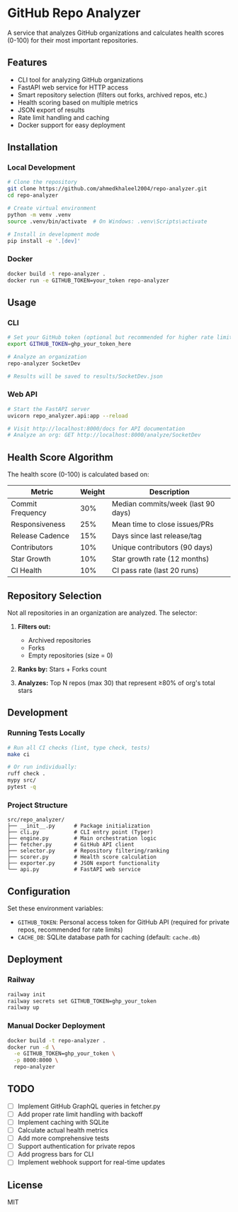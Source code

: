 # GitHub Repo Analyzer

A service that analyzes GitHub organizations and calculates health scores (0-100) for their most important repositories.

## Features

- CLI tool for analyzing GitHub organizations
- FastAPI web service for HTTP access
- Smart repository selection (filters out forks, archived repos, etc.)
- Health scoring based on multiple metrics
- JSON export of results
- Rate limit handling and caching
- Docker support for easy deployment

## Installation

### Local Development

```bash
# Clone the repository
git clone https://github.com/ahmedkhaleel2004/repo-analyzer.git
cd repo-analyzer

# Create virtual environment
python -m venv .venv
source .venv/bin/activate  # On Windows: .venv\Scripts\activate

# Install in development mode
pip install -e '.[dev]'
```

### Docker

```bash
docker build -t repo-analyzer .
docker run -e GITHUB_TOKEN=your_token repo-analyzer
```

## Usage

### CLI

```bash
# Set your GitHub token (optional but recommended for higher rate limits)
export GITHUB_TOKEN=ghp_your_token_here

# Analyze an organization
repo-analyzer SocketDev

# Results will be saved to results/SocketDev.json
```

### Web API

```bash
# Start the FastAPI server
uvicorn repo_analyzer.api:app --reload

# Visit http://localhost:8000/docs for API documentation
# Analyze an org: GET http://localhost:8000/analyze/SocketDev
```

## Health Score Algorithm

The health score (0-100) is calculated based on:

| Metric           | Weight | Description                        |
| ---------------- | ------ | ---------------------------------- |
| Commit Frequency | 30%    | Median commits/week (last 90 days) |
| Responsiveness   | 25%    | Mean time to close issues/PRs      |
| Release Cadence  | 15%    | Days since last release/tag        |
| Contributors     | 10%    | Unique contributors (90 days)      |
| Star Growth      | 10%    | Star growth rate (12 months)       |
| CI Health        | 10%    | CI pass rate (last 20 runs)        |

## Repository Selection

Not all repositories in an organization are analyzed. The selector:

1. **Filters out:**

   - Archived repositories
   - Forks
   - Empty repositories (size = 0)

2. **Ranks by:** Stars + Forks count

3. **Analyzes:** Top N repos (max 30) that represent ≥80% of org's total stars

## Development

### Running Tests Locally

```bash
# Run all CI checks (lint, type check, tests)
make ci

# Or run individually:
ruff check .
mypy src/
pytest -q
```

### Project Structure

```
src/repo_analyzer/
├── __init__.py      # Package initialization
├── cli.py           # CLI entry point (Typer)
├── engine.py        # Main orchestration logic
├── fetcher.py       # GitHub API client
├── selector.py      # Repository filtering/ranking
├── scorer.py        # Health score calculation
├── exporter.py      # JSON export functionality
└── api.py           # FastAPI web service
```

## Configuration

Set these environment variables:

- `GITHUB_TOKEN`: Personal access token for GitHub API (required for private repos, recommended for rate limits)
- `CACHE_DB`: SQLite database path for caching (default: `cache.db`)

## Deployment

### Railway

```bash
railway init
railway secrets set GITHUB_TOKEN=ghp_your_token
railway up
```

### Manual Docker Deployment

```bash
docker build -t repo-analyzer .
docker run -d \
  -e GITHUB_TOKEN=ghp_your_token \
  -p 8000:8000 \
  repo-analyzer
```

## TODO

- [ ] Implement GitHub GraphQL queries in fetcher.py
- [ ] Add proper rate limit handling with backoff
- [ ] Implement caching with SQLite
- [ ] Calculate actual health metrics
- [ ] Add more comprehensive tests
- [ ] Support authentication for private repos
- [ ] Add progress bars for CLI
- [ ] Implement webhook support for real-time updates

## License

MIT
